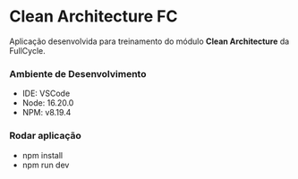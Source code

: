 # Clean Architecture FC

Aplicação desenvolvida para treinamento do módulo **Clean Architecture** da FullCycle.


### Ambiente de Desenvolvimento

- IDE: VSCode
- Node: 16.20.0
- NPM: v8.19.4

### Rodar aplicação

- npm install
- npm run dev